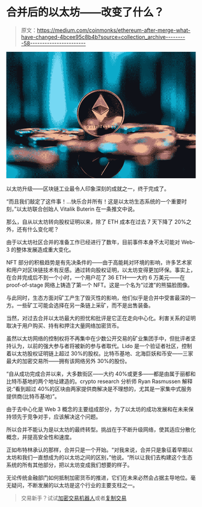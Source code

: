 # 合并后的以太坊——改变了什么？

> 原文：<https://medium.com/coinmonks/ethereum-after-merge-what-have-changed-4bcee95c8b4b?source=collection_archive---------58----------------------->

![](img/79fa2438569fced6294aee332eaa9111.png)

以太坊升级——区块链工业最令人印象深刻的成就之一，终于完成了。

“而且我们敲定了这件事！…快乐合并所有！这是以太坊生态系统的一个重要时刻，”以太坊联合创始人 Vitalik Buterin 在一条推文中说。

那么，自从以太坊转向股权证明以来，除了 ETH 成本在过去 7 天下降了 20%之外，还有什么变化呢？

由于以太坊社区合并的准备工作已经进行了数年，目前事件本身不太可能对 Web-3 的整体发展造成重大变化。

NFT 部分的积极趋势是有先决条件的——由于高能耗对环境的影响，许多艺术家和用户对区块链技术有反感。通过转向股权证明，以太坊变得更加环保。事实上，在合并完成后不到一个小时，一个用户花了 36 ETH——大约 6 万美元——在 proof-of-stage 网络上铸造了第一个 NFT。这是一个名为“过渡”的熊猫脸图像。

与此同时，生态方面对矿工产生了毁灭性的影响，他们似乎是合并中受害最深的一方。一些矿工可能会选择在另一条链上采矿，而不是出售装备。

当然，对过去合并以太坊最大的担忧和批评是它正在走向中心化。利害关系的证明取决于用户购买、持有和押注大量网络加密货币。

虽然以太坊网络的控制权将不再集中在少数公开交易的矿业集团手中，但批评者坚持认为，以前的强大参与者将被新的参与者取代。Lido 是一个验证者社区，控制着以太坊股权证明链上超过 30%的股权。比特币基地、北海巨妖和币安——三家最大的加密交易所——拥有该网络另外 30%的股份。

“自从成功完成合并以来，大多数街区——大约 40%或更多——都是由属于丽都和比特币基地的两个地址建造的。crypto research 分析师 Ryan Rasmussen 解释说:“看到超过 40%的区块由两家提供商解决是不理想的，尤其是一家集中式服务提供商(比特币基地)”。

由于去中心化是 Web 3 概念的主要组成部分，为了以太坊的成功发展和在未来保持领先于竞争对手，应该解决这个问题。

所以合并不能认为是以太坊的最终转型。挑战在于不断升级网络，使其适应分散化概念，并提高安全性和速度。

正如布特林承认的那样，合并只是一个开始。“对我来说，合并只是象征着早期以太坊和我们一直想成为的以太坊之间的区别，”他说。“所以让我们去构建这个生态系统的所有其他部分，把以太坊变成我们想要的样子。

无论传统金融部门如何抵制加密货币的推进，它们在未来必然会占据主导地位。毫无疑问，不断发展的以太坊是这个行业的主要支柱之一。

> 交易新手？试试[加密交易机器人](/coinmonks/crypto-trading-bot-c2ffce8acb2a)或者[复制交易](/coinmonks/top-10-crypto-copy-trading-platforms-for-beginners-d0c37c7d698c)